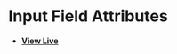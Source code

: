 # Input Field Attributes

- [**View Live**](https://tahmid-sarker.github.io/Modern-HTML-CSS-Notes/02-Form-and-Input-Elements/02-Input-Field-Attributes/)